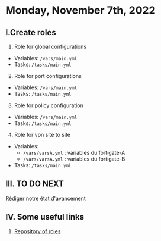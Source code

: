 # Monday, November 7th, 2022
## I.Create roles
1. Role for global configurations
  - Variables: `/vars/main.yml`
  - Tasks: `/tasks/main.yml`
2. Role for port configurations
  - Variables: `/vars/main.yml`
  - Tasks: `/tasks/main.yml`
3. Role for policy configuration
  - Variables: `/vars/main.yml`
  - Tasks: `/tasks/main.yml`
4. Role for vpn site to site
  - Variables: 
    -  `/vars/varsA.yml` : variables du fortigate-A
    -  `/vars/varsA.yml` : variables du fortigate-B
  - Tasks: `/tasks/main.yml`
## III. TO DO NEXT
 Rédiger notre état d'avancement
## IV. Some useful links
1. [Repository of roles](https://github.com/SalyDgn/fortigate-ansible)
